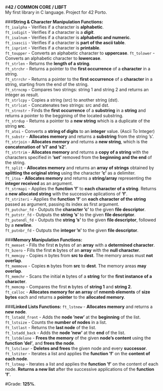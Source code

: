 #**42 / COMMON CORE / LIBFT**  
My first library in C language. Project for 42 Porto.  
  
###**String & Character Manipulation Functions:**  
`ft_isalpha` - Verifies if a character is **alphabetic**.  
`ft_isdigit` - Verifies if a character is a **_digit_**.  
`ft_isalnum` - Verifies if a character is **alphabetic and numeric**.  
`ft_isascii` - Verifies if a character is **part of the ascii table**.  
`ft_isprint` - Verifies if a character is **printable**.  
`ft_toupper` - Converts an alphabetic character to **uppercase**.
`ft_tolower` - Converts an alphabetic character to **lowercase**.  
`ft_strlen` - Returns the **length of a string**.  
`ft_strchr` - Returns a pointer to the **first occurrence** of a **character** in a string.  
`ft_strrchr` - Returns a pointer to the **first occurrence** of a **character** in a string, starting from the end of the string.  
`ft_strncmp` - Compares two strings: string 1 and string 2 and returns an integer as result.  
`ft_strlcpy` - Copies a string (src) to another string (dst).  
`ft_strlcat` - Concatenates two strings: src and dst.  
`ft_strnstr` - Finds the **first occurrence** of a **substring** in a **string** and returns a pointer to the beggining of the located substring.  
`ft_strdup` -  Returns a pointer to a **new string** which is a duplicate of the string **src**.  
`ft_atoi` - Converts a **string of digits** to an **integer** value. (Ascii To Integer)  
`ft_substr` - **Allocates memory** and returns a **substring** from the string ’s’.  
`ft_strjoin` - **Allocates memory** and returns a **new string**, which is the **concatenation of ’s1’ and ’s2’**.  
`ft_strtrim` - **Allocates memory** and returns a **copy of a string** with the characters specified in **’set’** removed from the **beginning and the end** of the string.  
`ft_split` - **Allocates memory** and returns an **array of strings** obtained by **splitting the original string** using the character **’c’** as a delimiter.  
`ft_itoa` - **Allocates memory** and returns a **string/array** representing the **integer received** as an argument.  
`ft_strmapi` - Applies the **function ’f’** to **each character of a string**. Returns a **new allocated string** with the successive aplications of **’f’**.  
`ft_striteri` - Applies the **function ’f’** on **each character of the string** passed as argument, passing its index as first argument.  
`ft_putchar_fd` - Outputs the **character ’c’** to the given **file descriptor**.  
`ft_putstr_fd` - Outputs the **string ’s’** to the given **file descriptor**.  
`ft_putendl_fd` - Outputs the **string ’s’** to the given **file descriptor**, followed by a **newline**.  
`ft_putnbr_fd` - Outputs the **integer ’n’** to the given **file descriptor**.  


###**Memory Manipulation Functions:**  
`ft_memset` - Fills the first **n** bytes of an **array** with a **determined character**.  
`ft_bzero` - Fills the first **n** bytes of an **array** with the **null character**.  
`ft_memcpy` - Copies n bytes from **src to dest**. The memory areas must **not overlap**.  
`ft_memmove` - Copies **n** bytes from **src** to **dest**. The memory areas **may overlap**.  
`ft_memchr` - Scans the initial **n** bytes of a **string** for the **first instance of a character**.  
`ft_memcmp` - Compares the first **n** bytes of **string 1** and **string 2**.  
`ft_calloc` -  **Allocates  memory for an array** of **nmemb elements** of **size bytes** each and returns a **pointer** to the **allocated memory**.  

###**Linked Lists Functions:**
`ft_lstnew` - **Allocates memory** and returns a **new node**.  
`ft_lstadd_front` - Adds the **node ’new’** at the **beginning** of the list.  
`ft_lstsize` - Counts the **number of nodes** in a list.  
`ft_lstlast` - Returns the **last node** of the list.  
`ft_lstadd_back` - Adds the **node ’new’** at the **end** of the list.  
`ft_lstdelone` - **Frees the memory** of the given **node’s content** using the **function ’del’**, and **frees the node**.  
`ft_lstclear` - **Deletes and frees** the given node and every **successor**.  
`ft_lstiter` - Iterates a list and applies the **function ’f’** on the **content of each node**.  
`ft_lstmap` - Iterates a list and applies the **function ’f’** on the content of each node. **Returns a new list** after the successive applications of the **function ’f’**.  

#Grade: **125%**.
